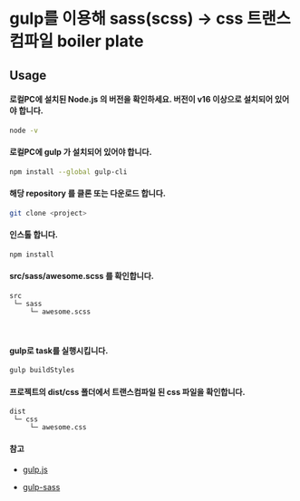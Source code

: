 # gulp를 이용해 sass(scss) -> css 트랜스컴파일 boiler plate

## Usage

#### 로컬PC에 설치된 Node.js 의 버전을 확인하세요. 버전이 v16 이상으로 설치되어 있어야 합니다.

```bash
node -v
```

#### 로컬PC에 gulp 가 설치되어 있어야 합니다.

```bash
npm install --global gulp-cli
```

#### 해당 repository 를 클론 또는 다운로드 합니다.

```bash
git clone <project>
```

#### 인스톨 합니다.

```bash
npm install
```

#### src/sass/awesome.scss 를 확인합니다.

```
src
 └─ sass
     └─ awesome.scss
```

&nbsp;

#### gulp로 task를 실행시킵니다.

```bash
gulp buildStyles
```

#### 프로젝트의 dist/css 폴더에서 트랜스컴파일 된 css 파일을 확인합니다.

```
dist
 └─ css
     └─ awesome.css
```

#### 참고

- [gulp.js](https://gulpjs.com/docs/en/getting-started/quick-start)

- [gulp-sass](https://www.npmjs.com/package/gulp-sass)

